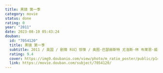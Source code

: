 ```yaml
---
title: 黑镜 第一季
category: movie
status: done
rating: 0
year: "2011"
date: 2023-08-10 05:43:24
douban:
  id: "7054120"
  title: 黑镜 第一季
  subtitle: 2011 / 英国 / 剧情 科幻 惊悚 / 奥图·巴瑟赫斯特 尤洛斯·林 布莱恩·威尔许 / 罗里·金尼尔 鲁伯特·艾弗雷特
  rating: 9.4
  cover: https://img9.doubanio.com/view/photo/m_ratio_poster/public/p1403875505.jpg
  link: https://movie.douban.com/subject/7054120/
---
```


